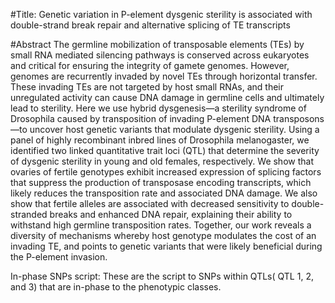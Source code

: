 #Title: Genetic variation in P-element dysgenic sterility is associated with double-strand break repair and alternative splicing of TE transcripts

#Abstract The germline mobilization of transposable elements (TEs) by small RNA mediated silencing pathways is conserved across eukaryotes and critical for ensuring the integrity of gamete genomes. However, genomes are recurrently invaded by novel TEs through horizontal transfer. These invading TEs are not targeted by host small RNAs, and their unregulated activity can cause DNA damage in germline cells and ultimately lead to sterility. Here we use hybrid dysgenesis—a sterility syndrome of Drosophila caused by transposition of invading P-element DNA transposons—to uncover host genetic variants that modulate dysgenic sterility. Using a panel of highly recombinant inbred lines of Drosophila melanogaster, we identified two linked quantitative trait loci (QTL) that determine the severity of dysgenic sterility in young and old females, respectively. We show that ovaries of fertile genotypes exhibit increased expression of splicing factors that suppress the production of transposase encoding transcripts, which likely reduces the transposition rate and associated DNA damage. We also show that fertile alleles are associated with decreased sensitivity to double-stranded breaks and enhanced DNA repair, explaining their ability to withstand high germline transposition rates. Together, our work reveals a diversity of mechanisms whereby host genotype modulates the cost of an invading TE, and points to genetic variants that were likely beneficial during the P-element invasion.

In-phase SNPs script: These are the script to SNPs within QTLs( QTL 1, 2, and 3) that are in-phase to the phenotypic classes.
